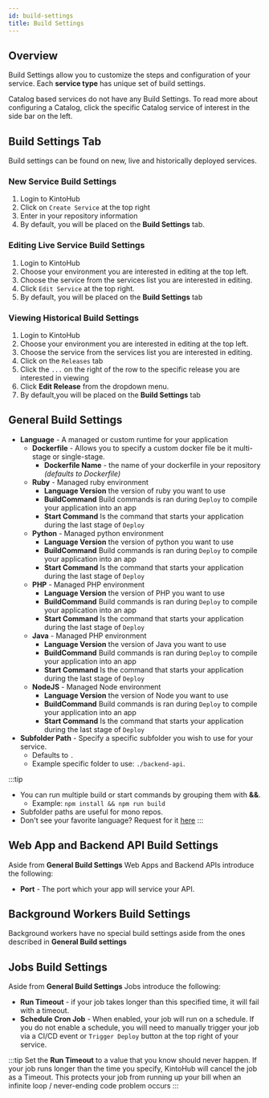 ```yaml
---
id: build-settings
title: Build Settings
---
```


## Overview

Build Settings allow you to customize the steps and configuration of your service.
Each **service type** has unique set of build settings.

Catalog based services do not have any Build Settings.
To read more about configuring a Catalog, click the specific Catalog service of interest in the side bar on the left.

## Build Settings Tab

Build settings can be found on new, live and historically deployed services.

### New Service Build Settings

1. Login to KintoHub
2. Click on `Create Service` at the top right
3. Enter in your repository information
4. By default, you will be placed on the **Build Settings** tab.

### Editing Live Service Build Settings

1. Login to KintoHub
2. Choose your environment you are interested in editing at the top left.
3. Choose the service from the services list you are interested in editing.
4. Click `Edit Service` at the top right.
5. By default, you will be placed on the **Build Settings** tab

### Viewing Historical Build Settings

1. Login to KintoHub
2. Choose your environment you are interested in editing at the top left.
3. Choose the service from the services list you are interested in editing.
4. Click on the `Releases` tab
5. Click the `...` on the right of the row to the specific release you are interested in viewing
6. Click **Edit Release** from the dropdown menu.
7. By default,you will be placed on the **Build Settings** tab

## General Build Settings

* **Language** - A managed or custom runtime for your application
    * **Dockerfile** - Allows you to specify a custom docker file be it multi-stage or single-stage.
        * **Dockerfile Name** - the name of your dockerfile in your repository *(defaults to Dockerfile)*
    * **Ruby** - Managed ruby environment 
        * **Language Version** the version of ruby you want to use
        * **BuildCommand** Build commands is ran during `Deploy` to compile your application into an app
        * **Start Command** Is the command that starts your application during the last stage of `Deploy`
    * **Python** - Managed python environment 
        * **Language Version** the version of python you want to use
        * **BuildCommand** Build commands is ran during `Deploy` to compile your application into an app
        * **Start Command** Is the command that starts your application during the last stage of `Deploy`
    * **PHP** - Managed PHP environment 
        * **Language Version** the version of PHP you want to use
        * **BuildCommand** Build commands is ran during `Deploy` to compile your application into an app
        * **Start Command** Is the command that starts your application during the last stage of `Deploy`
    * **Java** - Managed PHP environment 
        * **Language Version** the version of Java you want to use
        * **BuildCommand** Build commands is ran during `Deploy` to compile your application into an app
        * **Start Command** Is the command that starts your application during the last stage of `Deploy`
    * **NodeJS** - Managed Node environment 
        * **Language Version** the version of Node you want to use
        * **BuildCommand** Build commands is ran during `Deploy` to compile your application into an app
        * **Start Command** Is the command that starts your application during the last stage of `Deploy`
* **Subfolder Path** - Specify a specific subfolder you wish to use for your service. 
    * Defaults to `.` 
    * Example specific folder to use: `./backend-api`.
    
:::tip
* You can run multiple build or start commands by grouping them with **&&**.
    * Example: `npm install && npm run build`
* Subfolder paths are useful for mono repos.
* Don't see your favorite language? Request for it [here](https://feedback.kintohub.com/feature-requests)
::: 

## Web App and Backend API Build Settings

Aside from **General Build Settings** Web Apps and Backend APIs introduce the following:

* **Port** - The port which your app will service your API.

## Background Workers Build Settings

Background workers have no special build settings aside from the ones described in **General Build settings**

## Jobs Build Settings

Aside from **General Build Settings** Jobs introduce the following:

* **Run Timeout** - if your job takes longer than this specified time, it will fail with a timeout.
* **Schedule Cron Job** - When enabled, your job will run on a schedule.
If you do not enable a schedule, you will need to manually trigger your job via a CI/CD event or `Trigger Deploy` button at the top right of your service.

:::tip
Set the **Run Timeout** to a value that you know should never happen.
If your job runs longer than the time you specify, KintoHub will cancel the job as a Timeout.
This protects your job from running up your bill when an infinite loop / never-ending code problem occurs
:::

